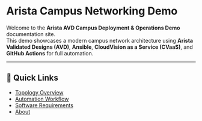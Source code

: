 # Arista Campus Networking Demo

Welcome to the **Arista AVD Campus Deployment & Operations Demo** documentation site.  
This demo showcases a modern campus network architecture using **Arista Validated Designs (AVD)**, **Ansible**, **CloudVision as a Service (CVaaS)**, and **GitHub Actions** for full automation.

---

## 🚀 Quick Links

- [Topology Overview](topology.md)
- [Automation Workflow](workflow.md)
- [Software Requirements](requirements.md)
- [About](about.md)
